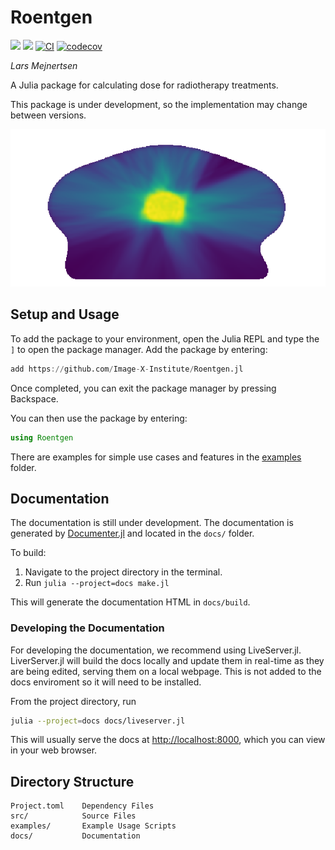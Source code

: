 # Roentgen
[![](https://img.shields.io/badge/docs-stable-blue.svg)](https://image-x-institute.github.io/Roentgen.jl/stable/)
[![](https://img.shields.io/badge/docs-dev-blue.svg)](https://image-x-institute.github.io/Roentgen.jl/dev/)
[![CI](https://github.com/Image-X-Institute/Roentgen.jl/actions/workflows/CI.yml/badge.svg)](https://github.com/Image-X-Institute/Roentgen.jl/actions/workflows/CI.yml)
[![codecov](https://codecov.io/gh/Image-X-Institute/Roentgen.jl/branch/main/graph/badge.svg?token=FBOJ3CMLN9)](https://codecov.io/gh/Image-X-Institute/Roentgen.jl)

*Lars Mejnertsen*

A Julia package for calculating dose for radiotherapy treatments.

This package is under development, so the implementation may change between versions.

![dose_recon_example](docs/src/assets/dose-reconstruction.png)

## Setup and Usage

To add the package to your environment, open the Julia REPL and type the `]` to open the package manager.
Add the package by entering:

```julia
add https://github.com/Image-X-Institute/Roentgen.jl
```

Once completed, you can exit the package manager by pressing Backspace.

You can then use the package by entering:

```julia
using Roentgen
```

There are examples for simple use cases and features in the [examples](https://github.com/Image-X-Institute/Roentgen.jl/tree/main/examples) folder.

## Documentation

The documentation is still under development.
The documentation is generated by [Documenter.jl](https://juliadocs.github.io/Documenter.jl/stable/) and located in the `docs/` folder.

To build:

1. Navigate to the project directory in the terminal.
2. Run `julia --project=docs make.jl`

This will generate the documentation HTML in `docs/build`.

### Developing the Documentation

For developing the documentation, we recommend using LiveServer.jl.
LiverServer.jl will build the docs locally and update them in real-time as they are being edited, serving them on a local webpage.
This is not added to the docs enviroment so it will need to be installed.

From the project directory, run
```sh
julia --project=docs docs/liveserver.jl
```
This will usually serve the docs at [http://localhost:8000](http://localhost:8000), which you can view in your web browser.

## Directory Structure

```
Project.toml	Dependency Files
src/			Source Files
examples/		Example Usage Scripts
docs/			Documentation
```

